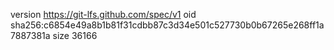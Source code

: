version https://git-lfs.github.com/spec/v1
oid sha256:c6854e49a8b1b81f31cdbb87c3d34e501c527730b0b67265e268ff1a7887381a
size 36166
